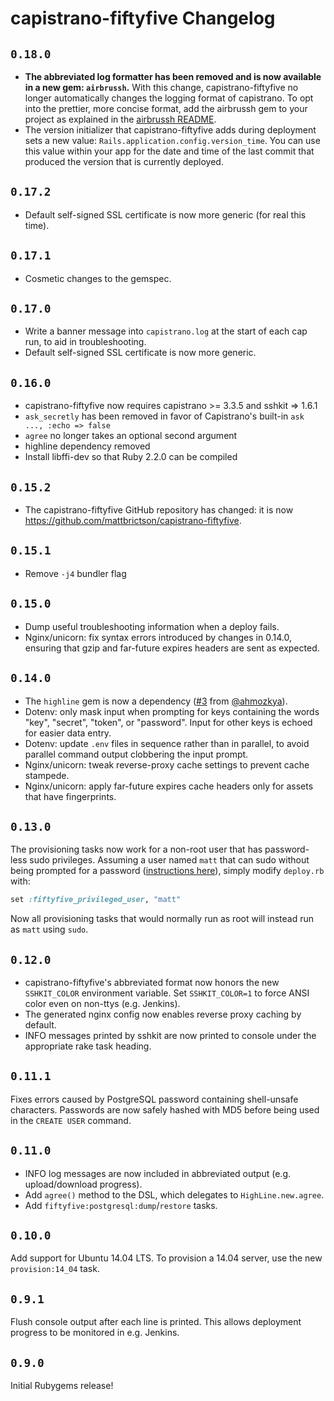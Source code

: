 # capistrano-fiftyfive Changelog

## `0.18.0`

* **The abbreviated log formatter has been removed and is now available in a new gem: `airbrussh`.** With this change, capistrano-fiftyfive no longer automatically changes the logging format of capistrano. To opt into the prettier, more concise format, add the airbrussh gem to your project as explained in the [airbrussh README](https://github.com/mattbrictson/airbrussh#readme).
* The version initializer that capistrano-fiftyfive adds during deployment sets a new value: `Rails.application.config.version_time`. You can use this value within your app for the date and time of the last commit that produced the version that is currently deployed.


## `0.17.2`

* Default self-signed SSL certificate is now more generic (for real this time).

## `0.17.1`

* Cosmetic changes to the gemspec.

## `0.17.0`

* Write a banner message into `capistrano.log` at the start of each cap run, to aid in troubleshooting.
* Default self-signed SSL certificate is now more generic.

## `0.16.0`

* capistrano-fiftyfive now requires capistrano >= 3.3.5 and sshkit => 1.6.1
* `ask_secretly` has been removed in favor of Capistrano's built-in `ask ..., :echo => false`
* `agree` no longer takes an optional second argument
* highline dependency removed
* Install libffi-dev so that Ruby 2.2.0 can be compiled

## `0.15.2`

* The capistrano-fiftyfive GitHub repository has changed: it is now <https://github.com/mattbrictson/capistrano-fiftyfive>.

## `0.15.1`

* Remove `-j4` bundler flag

## `0.15.0`

* Dump useful troubleshooting information when a deploy fails.
* Nginx/unicorn: fix syntax errors introduced by changes in 0.14.0, ensuring that gzip and far-future expires headers are sent as expected.

## `0.14.0`

* The `highline` gem is now a dependency ([#3](https://github.com/mattbrictson/capistrano-fiftyfive/pull/3) from [@ahmozkya](https://github.com/ahmozkya)).
* Dotenv: only mask input when prompting for keys containing the words "key", "secret", "token", or "password". Input for other keys is echoed for easier data entry.
* Dotenv: update `.env` files in sequence rather than in parallel, to avoid parallel command output clobbering the input prompt.
* Nginx/unicorn: tweak reverse-proxy cache settings to prevent cache stampede.
* Nginx/unicorn: apply far-future expires cache headers only for assets that have fingerprints.

## `0.13.0`

The provisioning tasks now work for a non-root user that has password-less sudo privileges. Assuming a user named `matt` that can sudo without being prompted for a password ([instructions here](http://askubuntu.com/questions/192050/how-to-run-sudo-command-with-no-password)), simply modify `deploy.rb` with:

```ruby
set :fiftyfive_privileged_user, "matt"
```

Now all provisioning tasks that would normally run as root will instead run as `matt` using `sudo`.

## `0.12.0`

* capistrano-fiftyfive's abbreviated format now honors the new `SSHKIT_COLOR` environment variable. Set `SSHKIT_COLOR=1` to force ANSI color even on non-ttys (e.g. Jenkins).
* The generated nginx config now enables reverse proxy caching by default.
* INFO messages printed by sshkit are now printed to console under the appropriate rake task heading.

## `0.11.1`

Fixes errors caused by PostgreSQL password containing shell-unsafe characters. Passwords are now safely hashed with MD5 before being used in the `CREATE USER` command.

## `0.11.0`

* INFO log messages are now included in abbreviated output (e.g. upload/download progress).
* Add `agree()` method to the DSL, which delegates to `HighLine.new.agree`.
* Add `fiftyfive:postgresql:dump`/`restore` tasks.

## `0.10.0`

Add support for Ubuntu 14.04 LTS. To provision a 14.04 server, use the new `provision:14_04` task.

## `0.9.1`

Flush console output after each line is printed. This allows deployment progress to be monitored in e.g. Jenkins.

## `0.9.0`

Initial Rubygems release!

